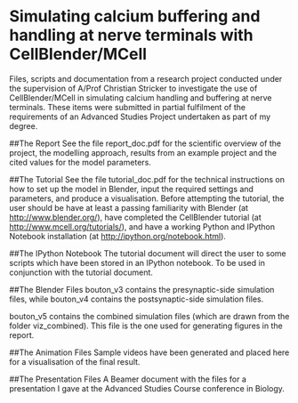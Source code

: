 # Simulating calcium buffering and handling at nerve terminals with CellBlender/MCell
Files, scripts and documentation from a research project conducted under the supervision of A/Prof Christian Stricker to investigate the use of CellBlender/MCell in simulating calcium handling and buffering at nerve terminals.
These items were submitted in partial fulfilment of the requirements of an Advanced Studies Project undertaken as part of my degree.

##The Report
See the file report_doc.pdf for the scientific overview of the project, the modelling approach, results from an example project and the cited values for the model parameters.

##The Tutorial
See the file tutorial_doc.pdf for the technical instructions on how to set up the model in Blender, input the required settings and parameters, and produce a visualisation. Before attempting the tutorial, the user should be have at least a passing familiarity with Blender (at http://www.blender.org/), have completed the CellBlender tutorial (at http://www.mcell.org/tutorials/), and have a working Python and IPython Notebook installation (at http://ipython.org/notebook.html).

##The IPython Notebook
The tutorial document will direct the user to some scripts which have been stored in an IPython notebook. To be used in conjunction with the tutorial document.

##The Blender Files
bouton_v3 contains the presynaptic-side simulation files, while bouton_v4 contains the postsynaptic-side simulation files. 

bouton_v5 contains the combined simulation files (which are drawn from the folder viz_combined). This file is the one used for generating figures in the report.

##The Animation Files
Sample videos have been generated and placed here for a visualisation of the final result. 

##The Presentation Files
A Beamer document with the files for a presentation I gave at the Advanced Studies Course conference in Biology.
